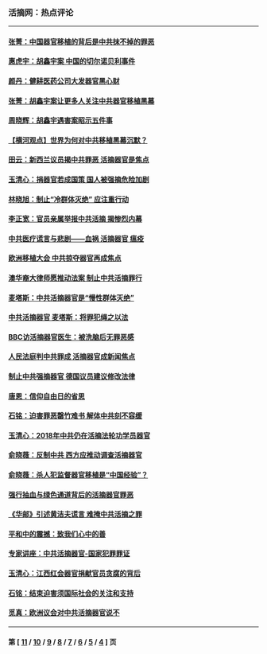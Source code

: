 ### 活摘网：热点评论
---
#### [张菁：中国器官移植的背后是中共抹不掉的罪恶](../../pages/nf5879/n13974977.md?09200430) 
#### [惠虎宇：胡鑫宇案 中国的切尔诺贝利事件](../../pages/nf5879/n13942916.md?09200430) 
#### [颜丹：健耕医药公司大发器官黑心财](../../pages/nf5879/n13940134.md?09200430) 
#### [张菁：胡鑫宇案让更多人关注中共器官移植黑幕](../../pages/nf5879/n13929073.md?09200430) 
#### [周晓辉：胡鑫宇遇害案昭示五件事](../../pages/nf5879/n13921870.md?09200430) 
#### [【横河观点】世界为何对中共移植黑幕沉默？](../../pages/nf5879/n13244249.md?09200430) 
#### [田云：新西兰议员揭中共罪恶 活摘器官是焦点](../../pages/nf5879/n13070629.md?09200430) 
#### [玉清心：捐器官若成国策 国人被强摘危险加剧](../../pages/nf5879/n12802713.md?09200430) 
#### [林晓旭：制止“冷群体灭绝” 应注重行动](../../pages/nf5879/n12779736.md?09200430) 
#### [李正宽：官员亲属举报中共活摘 揭惨烈内幕](../../pages/nf5879/n12684490.md?09200430) 
#### [中共医疗谎言与悲剧——血祸 活摘器官 瘟疫](../../pages/nf5879/n12372103.md?09200430) 
#### [欧洲移植大会 中共掠夺器官再成焦点](../../pages/nf5879/n11538883.md?09200430) 
#### [澳华裔大律师愿推动法案 制止中共活摘罪行](../../pages/nf5879/n11377039.md?09200430) 
#### [麦塔斯：中共活摘器官是“慢性群体灭绝”](../../pages/nf5879/n11350529.md?09200430) 
#### [中共活摘器官 麦塔斯：将罪犯绳之以法](../../pages/nf5879/n11347973.md?09200430) 
#### [BBC访活摘器官医生：被洗脑后无罪恶感](../../pages/nf5879/n11335935.md?09200430) 
#### [人民法庭判中共罪成 活摘器官成新闻焦点](../../pages/nf5879/n11331578.md?09200430) 
#### [制止中共强摘器官 德国议员建议修改法律](../../pages/nf5879/n11249451.md?09200430) 
#### [唐恩：信仰自由日的省思](../../pages/nf5879/n11003525.md?09200430) 
#### [石铭：迫害罪恶罄竹难书  解体中共刻不容缓](../../pages/nf5879/n10942855.md?09200430) 
#### [玉清心：2018年中共仍在活摘法轮功学员器官](../../pages/nf5879/n10914646.md?09200430) 
#### [俞晓薇：反制中共 西方应推动调查活摘器官](../../pages/nf5879/n10794671.md?09200430) 
#### [俞晓薇：杀人犯监督器官移植是“中国经验”？](../../pages/nf5879/n10466427.md?09200430) 
#### [强行抽血与绿色通道背后的活摘器官罪恶](../../pages/nf5879/n10004708.md?09200430) 
#### [《华邮》引述黄洁夫谎言 难掩中共活摘之罪](../../pages/nf5879/n9642309.md?09200430) 
#### [平和中的震撼：致我们心中的善](../../pages/nf5879/n9021123.md?09200430) 
#### [专家讲座：中共活摘器官-国家犯罪罪证](../../pages/nf5879/n8828153.md?09200430) 
#### [玉清心：江西红会器官捐献官员贪腐的背后](../../pages/nf5879/n8522122.md?09200430) 
#### [石铭：结束迫害须国际社会的关注和支持](../../pages/nf5879/n8443497.md?09200430) 
#### [觅真：欧洲议会对中共活摘器官说不](../../pages/nf5879/n8337486.md?09200430) 

---
#### 第 [ [11](./11.md?09200430) / [10](./10.md?09200430) / [9](./9.md?09200430) / [8](./8.md?09200430) / [7](./7.md?09200430) / [6](./6.md?09200430) / [5](./5.md?09200430) / [4](./4.md?09200430) ] 页
